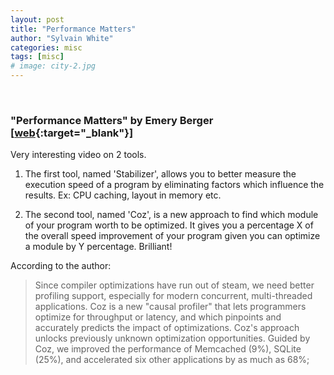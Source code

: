 ```yaml
---
layout: post
title: "Performance Matters"
author: "Sylvain White"
categories: misc
tags: [misc]
# image: city-2.jpg
---
```

<br/>

### "Performance Matters" by Emery Berger [[web](https://www.youtube.com/watch?v=r-TLSBdHe1A){:target="_blank"}]

Very interesting video on 2 tools.

1. The first tool, named 'Stabilizer', allows you to better measure the execution speed of a program by eliminating factors which influence the results. Ex: CPU caching, layout in memory etc.

2. The second tool, named 'Coz', is a new approach to find which module of your program worth to be optimized. It gives you a percentage X of the overall speed improvement of your program given you can optimize a module by Y percentage. Brilliant!

According to the author:

> Since compiler optimizations have run out of steam, we need better profiling support, especially for modern concurrent, multi-threaded applications. Coz is a new "causal profiler" that lets programmers optimize for throughput or latency, and which pinpoints and accurately predicts the impact of optimizations. Coz's approach unlocks previously unknown optimization opportunities. Guided by Coz, we improved the performance of Memcached (9%), SQLite (25%), and accelerated six other applications by as much as 68%;